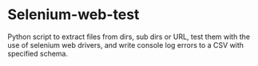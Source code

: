 # Selenium-web-test
Python script to extract files from dirs, sub dirs or URL, test them with the use of selenium web drivers, and write console log errors to a CSV with specified schema.
